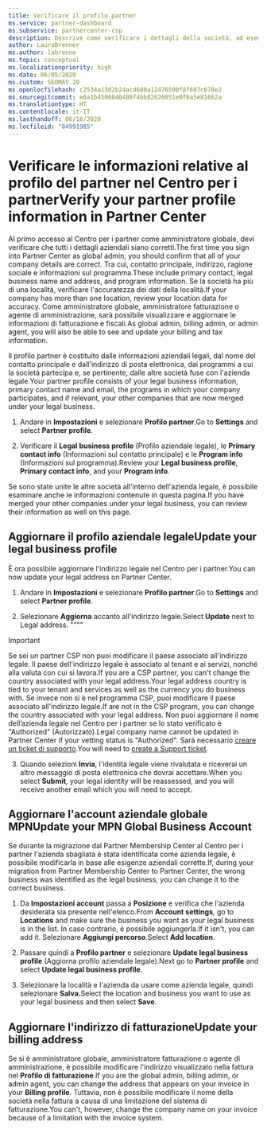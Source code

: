 ```yaml
---
title: Verificare il profilo partner
ms.service: partner-dashboard
ms.subservice: partnercenter-csp
description: Descrive come verificare i dettagli della società, ad esempio contatto principale, indirizzo e informazioni sul programma. Puoi anche aggiornare l'indirizzo legale e di fatturazione.
author: LauraBrenner
ms.author: labrenne
ms.topic: conceptual
ms.localizationpriority: high
ms.date: 06/05/2020
ms.custom: SEOMAY.20
ms.openlocfilehash: c2534a13d2b24acd689a12476590f8f607c678e2
ms.sourcegitcommit: e0a1b4506840486f4bb82620051e0f6a5e81662a
ms.translationtype: HT
ms.contentlocale: it-IT
ms.lasthandoff: 06/18/2020
ms.locfileid: "84991985"
---
```

# <a name="verify-your-partner-profile-information-in-partner-center"></a><span data-ttu-id="1b64f-104">Verificare le informazioni relative al profilo del partner nel Centro per i partner</span><span class="sxs-lookup"><span data-stu-id="1b64f-104">Verify your partner profile information in Partner Center</span></span>

<span data-ttu-id="1b64f-105">Al primo accesso al Centro per i partner come amministratore globale, devi verificare che tutti i dettagli aziendali siano corretti.</span><span class="sxs-lookup"><span data-stu-id="1b64f-105">The first time you sign into Partner Center as global admin, you should confirm that all of your company details are correct.</span></span> <span data-ttu-id="1b64f-106">Tra cui, contatto principale, indirizzo, ragione sociale e informazioni sul programma.</span><span class="sxs-lookup"><span data-stu-id="1b64f-106">These include primary contact, legal business name and address, and program information.</span></span> <span data-ttu-id="1b64f-107">Se la società ha più di una località, verificare l'accuratezza dei dati della località.</span><span class="sxs-lookup"><span data-stu-id="1b64f-107">If your company has more than one location, review your location data for accuracy.</span></span> <span data-ttu-id="1b64f-108">Come amministratore globale, amministratore fatturazione o agente di amministrazione, sarà possibile visualizzare e aggiornare le informazioni di fatturazione e fiscali.</span><span class="sxs-lookup"><span data-stu-id="1b64f-108">As global admin, billing admin, or admin agent, you will also be able to see and update your billing and tax information.</span></span>

<span data-ttu-id="1b64f-109">Il profilo partner è costituito dalle informazioni aziendali legali, dal nome del contatto principale e dall'indirizzo di posta elettronica, dai programmi a cui la società partecipa e, se pertinente, dalle altre società fuse con l'azienda legale.</span><span class="sxs-lookup"><span data-stu-id="1b64f-109">Your partner profile consists of your legal business information, primary contact name and email, the programs in which your company participates, and if relevant, your other companies that are now merged under your legal business.</span></span>

1. <span data-ttu-id="1b64f-110">Andare in **Impostazioni** e selezionare **Profilo partner**.</span><span class="sxs-lookup"><span data-stu-id="1b64f-110">Go to **Settings** and select **Partner profile**.</span></span>

2. <span data-ttu-id="1b64f-111">Verificare il **Legal business profile** (Profilo aziendale legale), le **Primary contact info** (Informazioni sul contatto principale) e le **Program info** (Informazioni sul programma).</span><span class="sxs-lookup"><span data-stu-id="1b64f-111">Review your **Legal business profile**, **Primary contact info**, and your **Program info**.</span></span>

<span data-ttu-id="1b64f-112">Se sono state unite le altre società all'interno dell'azienda legale, è possibile esaminare anche le informazioni contenute in questa pagina.</span><span class="sxs-lookup"><span data-stu-id="1b64f-112">If you have merged your other companies under your legal business, you can review their information as well on this page.</span></span>

## <a name="update-your-legal-business-profile"></a><span data-ttu-id="1b64f-113">Aggiornare il profilo aziendale legale</span><span class="sxs-lookup"><span data-stu-id="1b64f-113">Update your legal business profile</span></span>

<span data-ttu-id="1b64f-114">È ora possibile aggiornare l'indirizzo legale nel Centro per i partner.</span><span class="sxs-lookup"><span data-stu-id="1b64f-114">You can now update your legal address on Partner Center.</span></span>

1. <span data-ttu-id="1b64f-115">Andare in **Impostazioni** e selezionare **Profilo partner**.</span><span class="sxs-lookup"><span data-stu-id="1b64f-115">Go to **Settings** and select **Partner profile**.</span></span> 

2. <span data-ttu-id="1b64f-116">Selezionare **Aggiorna** accanto all'indirizzo legale.</span><span class="sxs-lookup"><span data-stu-id="1b64f-116">Select **Update** next to Legal address.</span></span> <span data-ttu-id="1b64f-117">""</span><span class="sxs-lookup"><span data-stu-id="1b64f-117">""</span></span>

>[!Important]
><span data-ttu-id="1b64f-118">Se sei un partner CSP non puoi modificare il paese associato all'indirizzo legale. Il paese dell'indirizzo legale è associato al tenant e ai servizi, nonché alla valuta con cui si lavora.</span><span class="sxs-lookup"><span data-stu-id="1b64f-118">If you are a CSP partner, you can't change the country associated with your legal address.Your legal address country is tied to your tenant and services as well as the currency you do business with.</span></span> <span data-ttu-id="1b64f-119">Se invece non si è nel programma CSP, puoi modificare il paese associato all'indirizzo legale.</span><span class="sxs-lookup"><span data-stu-id="1b64f-119">If are not in the CSP program, you can change the country associated with your legal address.</span></span> <span data-ttu-id="1b64f-120">Non puoi aggiornare il nome dell’azienda legale nel Centro per i partner se lo stato verificato è "Authorized" (Autorizzato).</span><span class="sxs-lookup"><span data-stu-id="1b64f-120">Legal company name cannot be updated in Partner Center if your vetting status is "Authorized".</span></span> <span data-ttu-id="1b64f-121">Sarà necessario [creare un ticket di supporto](https://partner.microsoft.com/en-US/dashboard/support/csp/servicerequests/create?stage=2&topicid=eb74583c-61b3-2124-bffc-00920e0ae772).</span><span class="sxs-lookup"><span data-stu-id="1b64f-121">You will need to [create a Support ticket](https://partner.microsoft.com/en-US/dashboard/support/csp/servicerequests/create?stage=2&topicid=eb74583c-61b3-2124-bffc-00920e0ae772).</span></span>

3. <span data-ttu-id="1b64f-122">Quando selezioni **Invia**, l'identità legale viene rivalutata e riceverai un altro messaggio di posta elettronica che dovrai accettare.</span><span class="sxs-lookup"><span data-stu-id="1b64f-122">When you select **Submit**, your legal identity will be reassessed, and you will receive another email which you will need to accept.</span></span>

## <a name="update-your-mpn-global-business-account"></a><span data-ttu-id="1b64f-123">Aggiornare l'account aziendale globale MPN</span><span class="sxs-lookup"><span data-stu-id="1b64f-123">Update your MPN Global Business Account</span></span>

<span data-ttu-id="1b64f-124">Se durante la migrazione dal Partner Membership Center al Centro per i partner l'azienda sbagliata è stata identificata come azienda legale, è possibile modificarla in base alle esigenze aziendali corrette.</span><span class="sxs-lookup"><span data-stu-id="1b64f-124">If, during your migration from Partner Membership Center to Partner Center, the wrong business was identified as the legal business, you can change it to the correct business.</span></span>

1. <span data-ttu-id="1b64f-125">Da **Impostazioni account** passa a **Posizione** e verifica che l'azienda desiderata sia presente nell'elenco.</span><span class="sxs-lookup"><span data-stu-id="1b64f-125">From **Account settings**, go to **Locations** and make sure the business you want as your legal business is in the list.</span></span> <span data-ttu-id="1b64f-126">In caso contrario, è possibile aggiungerla.</span><span class="sxs-lookup"><span data-stu-id="1b64f-126">If it isn't, you can add it.</span></span> <span data-ttu-id="1b64f-127">Selezionare **Aggiungi percorso**.</span><span class="sxs-lookup"><span data-stu-id="1b64f-127">Select **Add location**.</span></span>

2. <span data-ttu-id="1b64f-128">Passare quindi a **Profilo partner** e selezionare **Update legal business profile** (Aggiorna profilo aziendale legale).</span><span class="sxs-lookup"><span data-stu-id="1b64f-128">Next go to **Partner profile** and select **Update legal business profile**.</span></span>

3. <span data-ttu-id="1b64f-129">Selezionare la località e l'azienda da usare come azienda legale, quindi selezionare **Salva.**</span><span class="sxs-lookup"><span data-stu-id="1b64f-129">Select the location and business you want to use as your legal business and then select **Save**.</span></span>

## <a name="update-your-billing-address"></a><span data-ttu-id="1b64f-130">Aggiornare l'indirizzo di fatturazione</span><span class="sxs-lookup"><span data-stu-id="1b64f-130">Update your billing address</span></span>

<span data-ttu-id="1b64f-131">Se si è amministratore globale, amministratore fatturazione o agente di amministrazione, è possibile modificare l'indirizzo visualizzato nella fattura nel **Profilo di fatturazione**.</span><span class="sxs-lookup"><span data-stu-id="1b64f-131">If you are the global admin, billing admin, or admin agent, you can change the address that appears on your invoice in your **Billing profile**.</span></span> <span data-ttu-id="1b64f-132">Tuttavia, non è possibile modificare il nome della società nella fattura a causa di una limitazione del sistema di fatturazione.</span><span class="sxs-lookup"><span data-stu-id="1b64f-132">You can't, however, change the company name on your invoice because of a limitation with the invoice system.</span></span>

 


